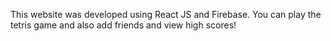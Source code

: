 This website was developed using React JS and Firebase. You can play the tetris game and also add friends and view high scores!

